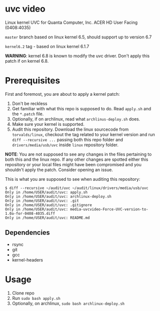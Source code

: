 # uvc video 
Linux kernel UVC for Quanta Computer, Inc. ACER HD User Facing (0408:4035)

`master` branch based on linux kernel 6.5, should support up to version 6.7

`kernel6.2` tag - based on linux kernel 6.1.7

**WARNING**: kernel 6.8 is known to modify the uvc driver. Don't apply this patch if on kernel 6.8.

# Prerequisites

First and foremost, you are about to apply a kernel patch:
1. Don't be reckless
2. Get familiar with what this repo is supposed to do. Read `apply.sh` and the `*.patch` file.
3. Optionally, if on archlinux, read what `archlinus-deploy.sh` does.
4. Make sure your kernel is supported.
5. Audit this repository. Download the linux sourcecode from `torvalds/linux`, checkout the tag
related to your kernel version and run `diff --recursive ...` passing both this repo folder and
`drivers/media/usb/uvc` inside `linux` repository folder.

**NOTE**: You are not supposed to see any changes in the files pertaining to both this and the
linux repo. If any other changes are spotted either this repository or your local files might
have been compromised and you shouldn't apply the patch. Consider opening an issue.

This is what you are supposed to see when auditing this repository:

```shell
$ diff --recursive ~/audit/uvc ~/audit/linux/drivers/media/usb/uvc
Only in /home/USER/audit/uvc: apply.sh
Only in /home/USER/audit/uvc: archlinux-deploy.sh
Only in /home/USER/audit/uvc: .git
Only in /home/USER/audit/uvc: .gitignore
Only in /home/USER/audit/uvc: media-uvcvideo-Force-UVC-version-to-1.0a-for-0408-4035.diff
Only in /home/USER/audit/uvc: README.md
```

## Dependencies

* rsync
* git
* gcc
* kernel-headers

# Usage

1. Clone repo
2. Run `sudo bash apply.sh`
3. Optionally, on archlinux, `sudo bash archlinux-deploy.sh`

